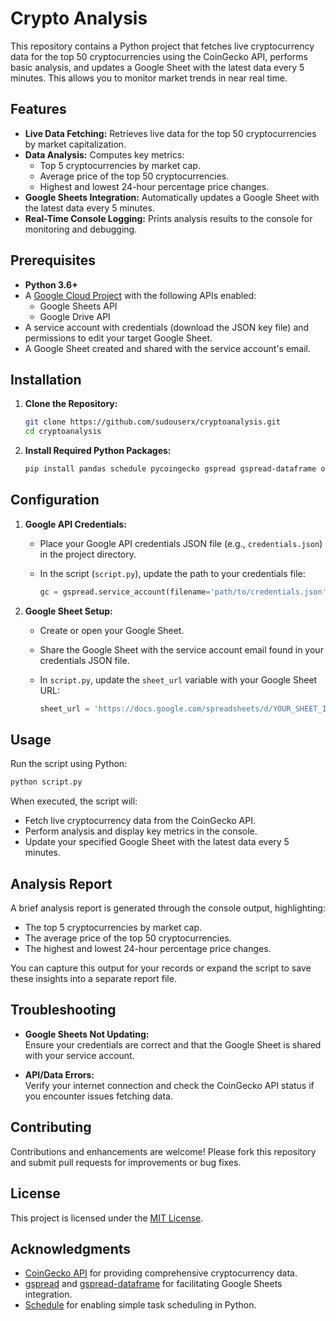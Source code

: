 # Crypto Analysis

This repository contains a Python project that fetches live cryptocurrency data for the top 50 cryptocurrencies using the CoinGecko API, performs basic analysis, and updates a Google Sheet with the latest data every 5 minutes. This allows you to monitor market trends in near real time.

## Features

- **Live Data Fetching:** Retrieves live data for the top 50 cryptocurrencies by market capitalization.
- **Data Analysis:** Computes key metrics:
  - Top 5 cryptocurrencies by market cap.
  - Average price of the top 50 cryptocurrencies.
  - Highest and lowest 24-hour percentage price changes.
- **Google Sheets Integration:** Automatically updates a Google Sheet with the latest data every 5 minutes.
- **Real-Time Console Logging:** Prints analysis results to the console for monitoring and debugging.

## Prerequisites

- **Python 3.6+**
- A [Google Cloud Project](https://console.cloud.google.com/) with the following APIs enabled:
  - Google Sheets API
  - Google Drive API
- A service account with credentials (download the JSON key file) and permissions to edit your target Google Sheet.
- A Google Sheet created and shared with the service account's email.

## Installation

1. **Clone the Repository:**

   ```bash
   git clone https://github.com/sudouserx/cryptoanalysis.git
   cd cryptoanalysis
   ```

2. **Install Required Python Packages:**

   ```bash
   pip install pandas schedule pycoingecko gspread gspread-dataframe oauth2client
   ```

## Configuration

1. **Google API Credentials:**
   - Place your Google API credentials JSON file (e.g., `credentials.json`) in the project directory.
   - In the script (`script.py`), update the path to your credentials file:

     ```python
     gc = gspread.service_account(filename='path/to/credentials.json')
     ```

2. **Google Sheet Setup:**
   - Create or open your Google Sheet.
   - Share the Google Sheet with the service account email found in your credentials JSON file.
   - In `script.py`, update the `sheet_url` variable with your Google Sheet URL:

     ```python
     sheet_url = 'https://docs.google.com/spreadsheets/d/YOUR_SHEET_ID/edit?usp=sharing'
     ```

## Usage

Run the script using Python:

```bash
python script.py
```

When executed, the script will:

- Fetch live cryptocurrency data from the CoinGecko API.
- Perform analysis and display key metrics in the console.
- Update your specified Google Sheet with the latest data every 5 minutes.

## Analysis Report

A brief analysis report is generated through the console output, highlighting:
- The top 5 cryptocurrencies by market cap.
- The average price of the top 50 cryptocurrencies.
- The highest and lowest 24-hour percentage price changes.

You can capture this output for your records or expand the script to save these insights into a separate report file.

## Troubleshooting

- **Google Sheets Not Updating:**  
  Ensure your credentials are correct and that the Google Sheet is shared with your service account.
  
- **API/Data Errors:**  
  Verify your internet connection and check the CoinGecko API status if you encounter issues fetching data.

## Contributing

Contributions and enhancements are welcome! Please fork this repository and submit pull requests for improvements or bug fixes.

## License

This project is licensed under the [MIT License](LICENSE).

## Acknowledgments

- [CoinGecko API](https://www.coingecko.com/en/api) for providing comprehensive cryptocurrency data.
- [gspread](https://github.com/burnash/gspread) and [gspread-dataframe](https://github.com/robin900/gspread-dataframe) for facilitating Google Sheets integration.
- [Schedule](https://schedule.readthedocs.io/) for enabling simple task scheduling in Python.
```
